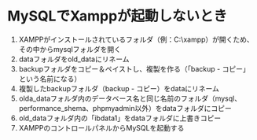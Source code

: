 # MySQLでXamppが起動しないとき

1. XAMPPがインストールされているフォルダ（例：C:\xampp）が開くため、その中からmysqlフォルダを開く
1. dataフォルダをold_dataにリネーム
1. backupフォルダをコピー＆ペイストし、複製を作る（「backup - コピー」という名前になる）
1. 複製したbackupフォルダ（backup - コピー）をdataにリネーム
1. olda_dataフォルダ内のデータベース名と同じ名前のフォルダ（mysql、performance_shema、phpmyadmin以外）をdataフォルダにコピー
1. old_dataフォルダ内の「ibdata1」をdataフォルダに上書きコピー
1. XAMPPのコントロールパネルからMySQLを起動する

